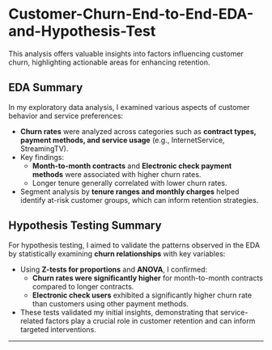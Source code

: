# Customer-Churn-End-to-End-EDA-and-Hypothesis-Test
This analysis offers valuable insights into factors influencing customer churn, highlighting actionable areas for enhancing retention.

## EDA Summary
In my exploratory data analysis, I examined various aspects of customer behavior and service preferences:
- **Churn rates** were analyzed across categories such as **contract types, payment methods, and service usage** (e.g., InternetService, StreamingTV).
- Key findings:
  - **Month-to-month contracts** and **Electronic check payment methods** were associated with higher churn rates.
  - Longer tenure generally correlated with lower churn rates.
- Segment analysis by **tenure ranges and monthly charges** helped identify at-risk customer groups, which can inform retention strategies.

## Hypothesis Testing Summary
For hypothesis testing, I aimed to validate the patterns observed in the EDA by statistically examining **churn relationships** with key variables:
- Using **Z-tests for proportions** and **ANOVA**, I confirmed:
  - **Churn rates were significantly higher** for month-to-month contracts compared to longer contracts.
  - **Electronic check users** exhibited a significantly higher churn rate than customers using other payment methods.
- These tests validated my initial insights, demonstrating that service-related factors play a crucial role in customer retention and can inform targeted interventions.

---

